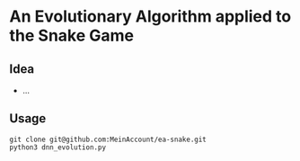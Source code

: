 # An Evolutionary Algorithm applied to the Snake Game

## Idea
* ...
## Usage

```shell script
git clone git@github.com:MeinAccount/ea-snake.git
python3 dnn_evolution.py
```